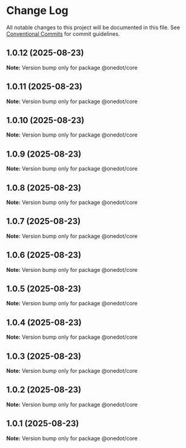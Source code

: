 # Change Log

All notable changes to this project will be documented in this file.
See [Conventional Commits](https://conventionalcommits.org) for commit guidelines.

## 1.0.12 (2025-08-23)

**Note:** Version bump only for package @onedot/core





## 1.0.11 (2025-08-23)

**Note:** Version bump only for package @onedot/core





## 1.0.10 (2025-08-23)

**Note:** Version bump only for package @onedot/core





## 1.0.9 (2025-08-23)

**Note:** Version bump only for package @onedot/core





## 1.0.8 (2025-08-23)

**Note:** Version bump only for package @onedot/core





## 1.0.7 (2025-08-23)

**Note:** Version bump only for package @onedot/core





## 1.0.6 (2025-08-23)

**Note:** Version bump only for package @onedot/core





## 1.0.5 (2025-08-23)

**Note:** Version bump only for package @onedot/core





## 1.0.4 (2025-08-23)

**Note:** Version bump only for package @onedot/core





## 1.0.3 (2025-08-23)

**Note:** Version bump only for package @onedot/core





## 1.0.2 (2025-08-23)

**Note:** Version bump only for package @onedot/core





## 1.0.1 (2025-08-23)

**Note:** Version bump only for package @onedot/core
